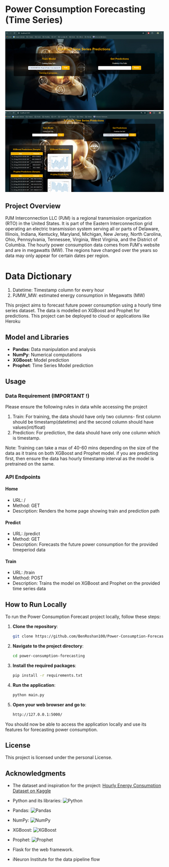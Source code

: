 # Power Consumption Forecasting (Time Series)

![Heroku Deployment](deployment.png)
![Heroku Deployment](deployment2.png)

## Project Overview
PJM Interconnection LLC (PJM) is a regional transmission organization (RTO) in the United States. It is part of the Eastern Interconnection grid operating an electric transmission system serving all or parts of Delaware, Illinois, Indiana, Kentucky, Maryland, Michigan, New Jersey, North Carolina, Ohio, Pennsylvania, Tennessee, Virginia, West Virginia, and the District of Columbia. The hourly power consumption data comes from PJM's website and are in megawatts (MW). The regions have changed over the years so data may only appear for certain dates per region.

# Data Dictionary
1. Datetime: Timestamp column for every hour
2. PJMW_MW: estimated energy consumption in Megawatts (MW)


This project aims to forecast future power consumption using a hourly time series dataset. The data is modelled on XGBoost and Prophet for predictions. This project can be deployed to cloud or applications like Heroku


## Model and Libraries

- **Pandas**: Data manipulation and analysis
- **NumPy**: Numerical computations
- **XGBoost**: Model prediction
- **Prophet**: Time Series Model prediction


## Usage
### Data Requirement (IMPORTANT !)
Please ensure the following rules in data while accessing the project
1. Train: For training, the data should have only two columns- first column should be timestamp(datetime) and the second column should have values(int/float)
2. Prediction: For prediction, the data should have only one column which is timestamp.

Note: Training can take a max of 40-60 mins depending on the size of the data as it trains on both XGBoost and Prophet model. if you are predicting first, then ensure the data has hourly timestamp interval as the model is pretrained on the same. 

### API Endpoints
#### Home
- URL: /
- Method: GET
- Description: Renders the home page showing train and prediction path

#### Predict
- URL: /predict
- Method: GET
- Description: Forecasts the future power consumption for the provided timeperiod data

#### Train
- URL: /train
- Method: POST
- Description: Trains the model on XGBoost and Prophet on the provided time series data

## How to Run Locally

To run the Power Consumption Forecast project locally, follow these steps:

1. **Clone the repository**:

    ```sh
    git clone https://github.com/BenRoshan100/Power-Consumption-Forecasting.git
    ```

2. **Navigate to the project directory**:

    ```sh
    cd power-consumption-forecasting
    ```

3. **Install the required packages**:

    ```sh
    pip install -r requirements.txt
    ```

4. **Run the application**:

    ```sh
    python main.py
    ```

5. **Open your web browser and go to**:

    ```sh
    http://127.0.0.1:5000/
    ```

You should now be able to access the application locally and use its features for forecasting power consumption.

## License

This project is licensed under the personal License.

## Acknowledgments

- The dataset and inspiration for the project: [Hourly Energy Consumption Dataset on Kaggle](https://www.kaggle.com/datasets/robikscube/hourly-energy-consumption)

- Python and its libraries:
  <img src="https://upload.wikimedia.org/wikipedia/commons/c/c3/Python-logo-notext.svg" alt="Python" width="100" height="100">
- Pandas:
  <img src="https://upload.wikimedia.org/wikipedia/commons/e/ed/Pandas_logo.svg" alt="Pandas" width="100" height="100">
- NumPy:
  <img src="https://upload.wikimedia.org/wikipedia/commons/1/1a/NumPy_logo.svg" alt="NumPy" width="100" height="100">
- XGBoost:
  <img src="https://upload.wikimedia.org/wikipedia/commons/6/69/XGBoost_logo.png" alt="XGBoost" width="100" height="100">
- Prophet:
  <img src="https://miro.medium.com/v2/resize:fit:964/1*2fD9qRIlRAJay7D5NK3yEA.png" alt="Prophet" width="100" height="100">
- Flask for the web framework.
- iNeuron Institute for the data pipeline flow

